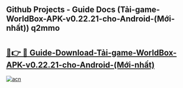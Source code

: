 ## Github Projects - Guide Docs (Tải-game-WorldBox-APK-v0.22.21-cho-Android-(Mới-nhất)) q2mmo

# <h2><a href="https://apkcomod.com?title=Tải-game-WorldBox-APK-v0.22.21-cho-Android-(Mới-nhất)">🔗👉 🔴 Guide-Download-Tải-game-WorldBox-APK-v0.22.21-cho-Android-(Mới-nhất) </a></h2>

[![acn](https://github.com/user-attachments/assets/0f9c940e-d8b0-45ae-aac7-cd30a18b3e1c)](https://apkcomod.com?title=Tải-game-WorldBox-APK-v0.22.21-cho-Android-(Mới-nhất))

